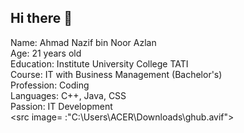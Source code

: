 ## Hi there 👋
Name: Ahmad Nazif bin Noor Azlan<br>
Age: 21 years old<br>
Education: Institute University College TATI<br>
Course: IT with Business Management (Bachelor's)<br>
Profession: Coding<br>
Languages: C++, Java, CSS<br>
Passion: IT Development<br>
<src image= :"C:\Users\ACER\Downloads\ghub.avif">

